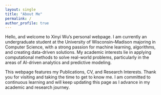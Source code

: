 ```yaml
---
layout: single
title: "About Me"
permalink: /
author_profile: true
---
```


Hello, and welcome to Xinyi Wu’s personal webpage. I am currently an undergraduate student at the University of Wisconsin–Madison majoring in Computer Science, with a strong passion for machine learning, algorithms, and creating data-driven solutions. My academic interests lie in applying computational methods to solve real-world problems, particularly in the areas of AI-driven analytics and predictive modeling.

This webpage features my Publications, CV, and Research Interests. Thank you for visiting and taking the time to get to know me. I am committed to continuous learning and will keep updating this page as I advance in my academic and research journey.


